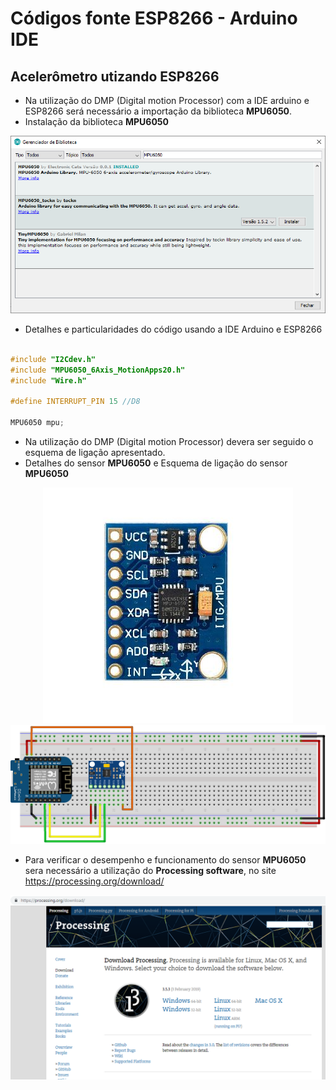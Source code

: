 # Códigos fonte ESP8266 - Arduino IDE

Acelerômetro utizando ESP8266
------

* Na utilização do DMP (Digital motion Processor)  com a IDE arduino e ESP8266 será necessário a importação da biblioteca **MPU6050**.
* Instalação da biblioteca **MPU6050**

![Instalação MPU6050](../../../Imagens/BibliotecaMPU6050.png)

* Detalhes e particularidades do código usando a IDE Arduino e ESP8266

```c++

#include "I2Cdev.h"
#include "MPU6050_6Axis_MotionApps20.h"
#include "Wire.h"

#define INTERRUPT_PIN 15 //D8

MPU6050 mpu;
```
* Na utilização do DMP (Digital motion Processor) devera ser seguido o esquema de ligação apresentado.
* Detalhes do sensor **MPU6050** e Esquema de ligação do sensor **MPU6050**
<p align="center">
  <img src="../../../Imagens/MPU6050_opt.jpg">
  <img src="../../../Imagens/D1-mini_MCU6050_bb.png">
</p>

* Para verificar o desempenho e funcionamento do sensor **MPU6050** sera necessário a utilização do **Processing software**, no site https://processing.org/download/

![Processing software](../../../Imagens/Processing.png)
